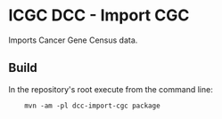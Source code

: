ICGC DCC - Import CGC
===

Imports Cancer Gene Census data.


Build
---

In the repository's root execute from the command line:

        mvn -am -pl dcc-import-cgc package

